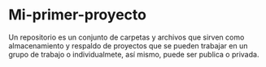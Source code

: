 # Mi-primer-proyecto
Un repositorio es un conjunto de carpetas y archivos que sirven como almacenamiento y respaldo de proyectos que se pueden trabajar en un  grupo de trabajo o individualmete, así mismo, puede ser publica o privada.
